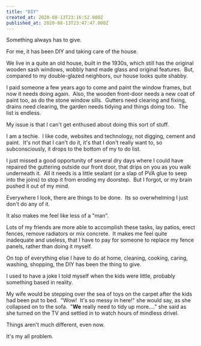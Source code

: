 ```yaml
---
title: "DIY"
created_at: 2020-08-13T23:16:52.000Z
published_at: 2020-08-13T23:47:47.000Z
---
```

Something always has to give.

For me, it has been DIY and taking care of the house.

We live in a quite an old house, built in the 1930s, which still has the original wooden sash windows, wobbly hand made glass and original features.  But, compared to my double-glazed neighbors, our house looks quite shabby.

I paid someone a few years ago to come and paint the window frames, but now it needs doing again.  Also, the wooden front-door needs a new coat of paint too, as do the stone window sills.  Gutters need clearing and fixing, drains need clearing, the garden needs tidying and things doing too.  The list is endless.

My issue is that I can't get enthused about doing this sort of stuff.

I am a techie.  I like code, websites and technology, not digging, cement and paint.  It's not that I can't do it, it's that I don't really want to, so subconsciously, it drops to the bottom of my to do list.

I just missed a good opportunity of several dry days where I could have repaired the guttering outside our front door, that drips on you as you walk underneath it.  All it needs is a little sealant (or a slap of PVA glue to seep into the joins) to stop it from eroding my doorstep.  But I forgot, or my brain pushed it out of my mind.

Everywhere I look, there are things to be done.  Its so overwhelming I just don't do any of it.

It also makes me feel like less of a "man".

Lots of my friends are more able to accomplish these tasks, lay patios, erect fences, remove radiators or mix concrete.  It makes me feel quite inadequate and useless, that I have to pay for someone to replace my fence panels, rather than doing it myself.

On top of everything else I have to do at home, cleaning, cooking, caring, washing, shopping, the DIY has been the thing to give.

I used to have a joke I told myself when the kids were little, probably something based in reality.

My wife would be stepping over the sea of toys on the carpet after the kids had been put to bed.  "Wow!  It's so messy in here!" she would say, as she collapsed on to the sofa.  "**We** really need to tidy up more...." she said as she turned on the TV and settled in to watch hours of mindless drivel.

Things aren't much different, even now.

It's my all problem.
